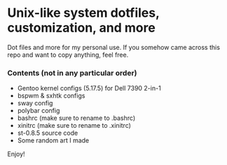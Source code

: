 # Unix-like system dotfiles, customization, and more

Dot files and more for my personal use. 
If you somehow came across this repo and want to copy anything, feel free.

### Contents (not in any particular order)

* Gentoo kernel configs (5.17.5) for Dell 7390 2-in-1
* bspwm & sxhtk configs
* sway config
* polybar config
* bashrc (make sure to rename to .bashrc)
* xinitrc (make sure to rename to .xinitrc)
* st-0.8.5 source code
* Some random art I made

Enjoy!
